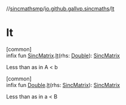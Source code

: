 //[sincmathsmp](../../index.md)/[io.github.gallvp.sincmaths](index.md)/[lt](lt.md)

# lt

[common]\
infix fun [SincMatrix](-sinc-matrix/index.md).[lt](lt.md)(rhs: [Double](https://kotlinlang.org/api/latest/jvm/stdlib/kotlin/-double/index.html)): [SincMatrix](-sinc-matrix/index.md)

Less than as in A < b

[common]\
infix fun [Double](https://kotlinlang.org/api/latest/jvm/stdlib/kotlin/-double/index.html).[lt](lt.md)(rhs: [SincMatrix](-sinc-matrix/index.md)): [SincMatrix](-sinc-matrix/index.md)

Less than as in a < B

